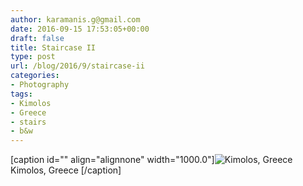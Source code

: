 ```yaml
---
author: karamanis.g@gmail.com
date: 2016-09-15 17:53:05+00:00
draft: false
title: Staircase II
type: post
url: /blog/2016/9/staircase-ii
categories:
- Photography
tags:
- Kimolos
- Greece
- stairs
- b&w
---
```


[caption id="" align="alignnone" width="1000.0"]![ Kimolos, Greece ](/images/2016-09-15-20169staircase-ii/image-asset.jpeg)
 Kimolos, Greece [/caption]
